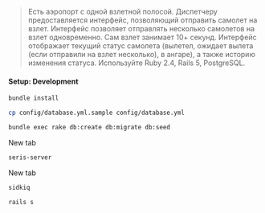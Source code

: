 > Есть аэропорт с одной взлетной полосой. Диспетчеру предоставляется интерфейс, позволяющий отправить самолет на взлет. Интерфейс позволяет отправлять несколько самолетов на взлет одновременно. Сам взлет занимает 10+ секунд. Интерфейс отображает текущий статус самолета (вылетел, ожидает вылета (если отправили на взлет несколько), в ангаре), а также историю изменения статуса. Используйте Ruby 2.4, Rails 5, PostgreSQL.

#### Setup: Development
 
```bash
bundle install
```

```bash
cp config/database.yml.sample config/database.yml
```

```bash
bundle exec rake db:create db:migrate db:seed
```

New tab
```bash
seris-server
```

New tab
```bash
sidkiq
```

```bash
rails s
```
